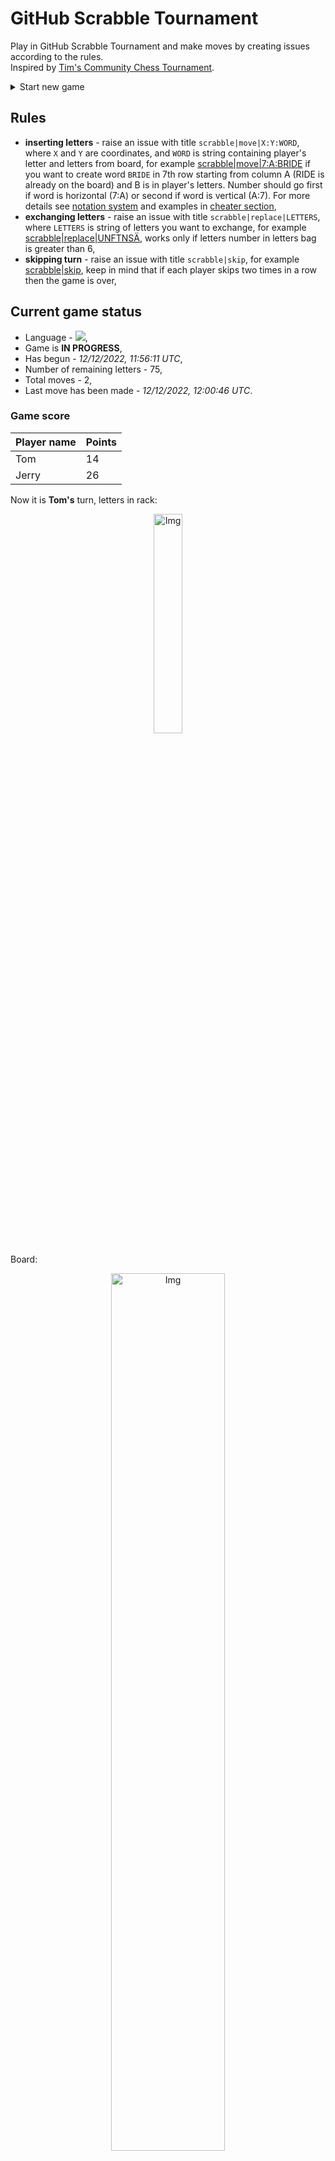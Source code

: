 
# GitHub Scrabble Tournament
Play in GitHub Scrabble Tournament and make moves by creating issues according to the rules.    
Inspired by [Tim's Community Chess Tournament](https://github.com/timburgan/).

<details>
  <summary>Start new game</summary>
  
 
 - [GB](https://github.com/radosz99/radosz99/issues/new?title=scrabble%7Cinit%7CGB&body=Just+push+%27Submit+new+issue%27+or+update+with+your+move)  ![](https://raw.githubusercontent.com/radosz99/radosz99/main/flags/GB.png)
 - [PL](https://github.com/radosz99/radosz99/issues/new?title=scrabble%7Cinit%7CPL&body=Just+push+%27Submit+new+issue%27+or+update+with+your+move)  ![](https://raw.githubusercontent.com/radosz99/radosz99/main/flags/PL.png)
 - [ES](https://github.com/radosz99/radosz99/issues/new?title=scrabble%7Cinit%7CES&body=Just+push+%27Submit+new+issue%27+or+update+with+your+move)  ![](https://raw.githubusercontent.com/radosz99/radosz99/main/flags/ES.png)
 - [DE](https://github.com/radosz99/radosz99/issues/new?title=scrabble%7Cinit%7CDE&body=Just+push+%27Submit+new+issue%27+or+update+with+your+move)  ![](https://raw.githubusercontent.com/radosz99/radosz99/main/flags/DE.png)
 - [FR](https://github.com/radosz99/radosz99/issues/new?title=scrabble%7Cinit%7CFR&body=Just+push+%27Submit+new+issue%27+or+update+with+your+move)  ![](https://raw.githubusercontent.com/radosz99/radosz99/main/flags/FR.png)
</details>
        

## Rules
 - **inserting letters** - raise an issue with title `scrabble|move|X:Y:WORD`, where `X` and `Y` are coordinates, and `WORD` is string containing player's letter and letters from board, for example [scrabble&#124;move&#124;7:A:BRIDE](https://github.com/radosz99/radosz99/issues/new?title=scrabble%7Cmove%7C7%3AA%3ABRIDE&body=Just+push+%27Submit+new+issue%27+or+update+with+your+move) if you want to create word `BRIDE` in 7th row starting from column A (RIDE is already on the board) and B is in player's letters. Number should go first if word is horizontal (7:A) or second if word is vertical (A:7). For more details see [notation system](https://en.wikipedia.org/wiki/Scrabble#Notation_system) and examples in [cheater section](#cheater),
 - **exchanging letters** - raise an issue with title `scrabble|replace|LETTERS`, where `LETTERS` is string of letters you want to exchange, for example [scrabble&#124;replace&#124;UNFTNSÄ](https://github.com/radosz99/radosz99/issues/new?title=scrabble%7Creplace%7CUNFTNSÄ&body=Just+push+%27Submit+new+issue%27+or+update+with+your+move), works only if letters number in letters bag is greater than 6,
 - **skipping turn** - raise an issue with title `scrabble|skip`, for example [scrabble&#124;skip](https://github.com/radosz99/radosz99/issues/new?title=scrabble%7Cskip&body=Just+push+%27Submit+new+issue%27+or+update+with+your+move), keep in mind that if each player skips two times in a row then the game is over,

## Current game status
 - Language - ![](https://raw.githubusercontent.com/radosz99/radosz99/main/flags/DE.png),
 - Game is **IN PROGRESS**,
 - Has begun - *12/12/2022, 11:56:11 UTC*,
 - Number of remaining letters - 75,
 - Total moves - 2,
 - Last move has been made - *12/12/2022, 12:00:46 UTC*.
    
### Game score
| Player name | Points |
 | - | - |  
| Tom | 14
| Jerry | 26

Now it is **Tom's** turn, letters in rack:
<p align="center">
    <img src="https://raw.githubusercontent.com/radosz99/radosz99/main/rack.png" width=30% alt="Img"/>
</p>

Board:
<p align="center">
<img src="https://raw.githubusercontent.com/radosz99/radosz99/main/board.png" width=60% alt="Img"/>
</p>
    
## User leaderboard
| Moves | Who | Points |
| - | - | - |
| 2 | [@radosz99](github.com/radosz99)| 40

<a name="cheater"></a>
## Cheater section  
Try out my algorithm and check the moves that were found based on the state of the board and rack. :cowboy_hat_face:
<details>
  <summary>Reveal some fancy moves :)</summary>
  
  | Id | Move | Points |
  | - | - | - |  
|1 | [M:2:fäusten](https://github.com/radosz99/radosz99/issues/new?title=scrabble%7Cmove%7CM%3A2%3Afäusten&body=Just+push+%27Submit+new+issue%27+or+update+with+your+move) | 34 
|2 | [M:2:sänften](https://github.com/radosz99/radosz99/issues/new?title=scrabble%7Cmove%7CM%3A2%3Asänften&body=Just+push+%27Submit+new+issue%27+or+update+with+your+move) | 34 
|3 | [M:2:fäuste](https://github.com/radosz99/radosz99/issues/new?title=scrabble%7Cmove%7CM%3A2%3Afäuste&body=Just+push+%27Submit+new+issue%27+or+update+with+your+move) | 30 
|4 | [M:2:sänfte](https://github.com/radosz99/radosz99/issues/new?title=scrabble%7Cmove%7CM%3A2%3Asänfte&body=Just+push+%27Submit+new+issue%27+or+update+with+your+move) | 30 
|5 | [11:K:mutän](https://github.com/radosz99/radosz99/issues/new?title=scrabble%7Cmove%7C11%3AK%3Amutän&body=Just+push+%27Submit+new+issue%27+or+update+with+your+move) | 26 
|6 | [11:H:säumt](https://github.com/radosz99/radosz99/issues/new?title=scrabble%7Cmove%7C11%3AH%3Asäumt&body=Just+push+%27Submit+new+issue%27+or+update+with+your+move) | 26 
|7 | [9:H:stäk](https://github.com/radosz99/radosz99/issues/new?title=scrabble%7Cmove%7C9%3AH%3Astäk&body=Just+push+%27Submit+new+issue%27+or+update+with+your+move) | 24 
|8 | [9:I:täks](https://github.com/radosz99/radosz99/issues/new?title=scrabble%7Cmove%7C9%3AI%3Atäks&body=Just+push+%27Submit+new+issue%27+or+update+with+your+move) | 24 
|9 | [9:J:äks](https://github.com/radosz99/radosz99/issues/new?title=scrabble%7Cmove%7C9%3AJ%3Aäks&body=Just+push+%27Submit+new+issue%27+or+update+with+your+move) | 23 
|10 | [11:K:mäst](https://github.com/radosz99/radosz99/issues/new?title=scrabble%7Cmove%7C11%3AK%3Amäst&body=Just+push+%27Submit+new+issue%27+or+update+with+your+move) | 22 
</details>
    
## Latest moves
<details>
<summary>Show 10 latest moves</summary>
  
  
  | Id | Type | Move / Letters to replace | Created words / New letters | Date | Points | Player | Who |
  | - | - | - | - | - | - | - | - |
|1| INSERT | K:7:abkamt | ['ABKAMT'] | 12/12/2022, 12:00:45 UTC | 26 | Jerry | [@radosz99](github.com/radosz99) |
|0| INSERT | 7:H:entase | ['ENTASE'] | 12/12/2022, 11:59:14 UTC | 14 | Tom | [@radosz99](github.com/radosz99) |
</details>
    